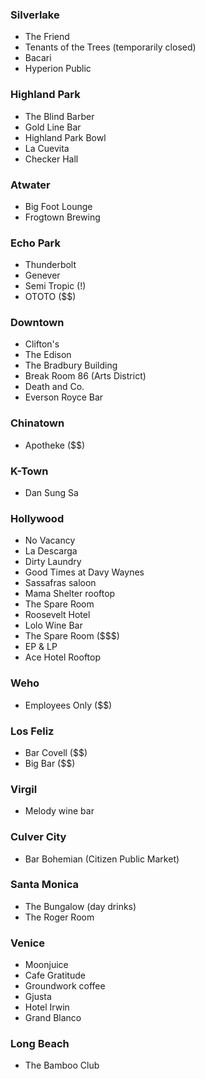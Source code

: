 ### Silverlake
* The Friend
* Tenants of the Trees (temporarily closed)
* Bacari
* Hyperion Public

### Highland Park
* The Blind Barber
* Gold Line Bar
* Highland Park Bowl
* La Cuevita
* Checker Hall

### Atwater
* Big Foot Lounge
* Frogtown Brewing

### Echo Park
* Thunderbolt
* Genever
* Semi Tropic (!)
* OTOTO ($$)

### Downtown
* Clifton's
* The Edison
* The Bradbury Building
* Break Room 86
(Arts District)
* Death and Co.
* Everson Royce Bar

### Chinatown
* Apotheke ($$)

### K-Town
* Dan Sung Sa

### Hollywood
* No Vacancy
* La Descarga
* Dirty Laundry
* Good Times at Davy Waynes
* Sassafras saloon
* Mama Shelter rooftop
* The Spare Room
* Roosevelt Hotel
* Lolo Wine Bar
* The Spare Room ($$$)
* EP & LP
* Ace Hotel Rooftop
### Weho
* Employees Only ($$)

### Los Feliz
* Bar Covell ($$)
* Big Bar ($$)

### Virgil
* Melody wine bar

### Culver City
* Bar Bohemian (Citizen Public Market)

### Santa Monica
* The Bungalow (day drinks)
* The Roger Room

### Venice
* Moonjuice
* Cafe Gratitude
* Groundwork coffee
* Gjusta
* Hotel Irwin
* Grand Blanco

### Long Beach
* The Bamboo Club

